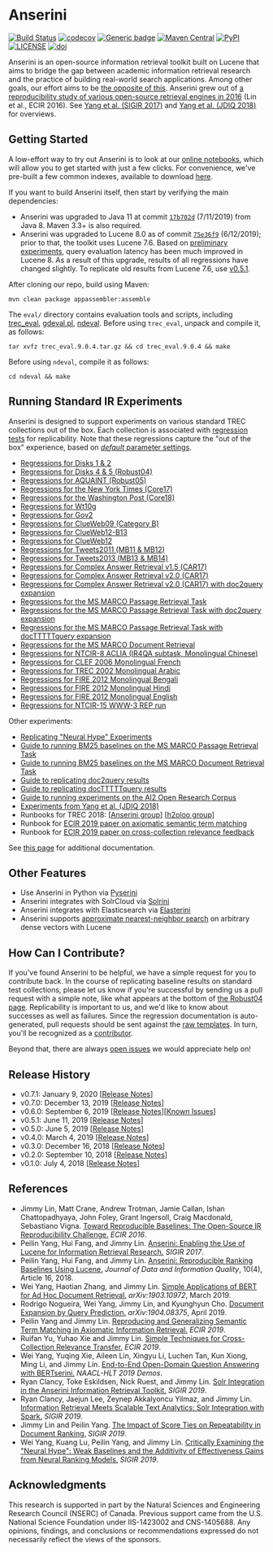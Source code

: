 Anserini
========
[![Build Status](https://travis-ci.org/castorini/anserini.svg?branch=master)](https://travis-ci.org/castorini/Anserini)
[![codecov](https://codecov.io/gh/castorini/anserini/branch/master/graph/badge.svg)](https://codecov.io/gh/castorini/anserini)
[![Generic badge](https://img.shields.io/badge/Lucene-v8.3.0-brightgreen.svg)](https://archive.apache.org/dist/lucene/java/8.3.0/)
[![Maven Central](https://img.shields.io/maven-central/v/io.anserini/anserini?color=brightgreen)](https://search.maven.org/search?q=a:anserini)
[![PyPI](https://img.shields.io/pypi/v/pyserini?color=brightgreen)](https://pypi.org/project/pyserini/)
[![LICENSE](https://img.shields.io/badge/license-Apache-blue.svg?style=flat)](https://www.apache.org/licenses/LICENSE-2.0)
[![doi](http://img.shields.io/badge/doi-10.1145%2F3239571-blue.svg?style=flat)](https://doi.org/10.1145/3239571)

Anserini is an open-source information retrieval toolkit built on Lucene that aims to bridge the gap between academic information retrieval research and the practice of building real-world search applications.
Among other goals, our effort aims to be [the opposite of this](http://phdcomics.com/comics/archive.php?comicid=1689).
Anserini grew out of [a reproducibility study of various open-source retrieval engines in 2016](https://cs.uwaterloo.ca/~jimmylin/publications/Lin_etal_ECIR2016.pdf) (Lin et al., ECIR 2016). 
See [Yang et al. (SIGIR 2017)](https://dl.acm.org/authorize?N47337) and [Yang et al. (JDIQ 2018)](https://dl.acm.org/citation.cfm?doid=3289400.3239571) for overviews.

## Getting Started

A low-effort way to try out Anserini is to look at our [online notebooks](https://github.com/castorini/anserini-notebooks), which will allow you to get started with just a few clicks.
For convenience, we've pre-built a few common indexes, available to download [here](https://git.uwaterloo.ca/jimmylin/anserini-indexes).

If you want to build Anserini itself, then start by verifying the main dependencies:

+ Anserini was upgraded to Java 11 at commit [`17b702d`](https://github.com/castorini/anserini/commit/17b702d9c3c0971e04eb8386ab83bf2fb2630714) (7/11/2019) from Java 8.
Maven 3.3+ is also required.
+ Anserini was upgraded to Lucene 8.0 as of commit [`75e36f9`](https://github.com/castorini/anserini/commit/75e36f97f7037d1ceb20fa9c91582eac5e974131) (6/12/2019); prior to that, the toolkit uses Lucene 7.6.
Based on [preliminary experiments](docs/lucene7-vs-lucene8.md), query evaluation latency has been much improved in Lucene 8.
As a result of this upgrade, results of all regressions have changed slightly.
To replicate old results from Lucene 7.6, use [v0.5.1](https://github.com/castorini/anserini/releases).

After cloning our repo, build using Maven:

```
mvn clean package appassembler:assemble
```

The `eval/` directory contains evaluation tools and scripts, including
[trec_eval](https://trec.nist.gov/trec_eval/trec_eval_latest.tar.gz),
[gdeval.pl](https://github.com/trec-web/trec-web-2014/tree/master/src/eval),
[ndeval](https://github.com/trec-web/trec-web-2014/tree/master/src/eval).
Before using `trec_eval`, unpack and compile it, as follows:

```
tar xvfz trec_eval.9.0.4.tar.gz && cd trec_eval.9.0.4 && make
```

Before using `ndeval`, compile it as follows:

```
cd ndeval && make
```

## Running Standard IR Experiments

Anserini is designed to support experiments on various standard TREC collections out of the box.
Each collection is associated with [regression tests](docs/regressions.md) for replicability.
Note that these regressions capture the "out of the box" experience, based on [_default_ parameter settings](https://github.com/castorini/Anserini/blob/master/src/main/java/io/anserini/search/SearchArgs.java).

+ [Regressions for Disks 1 &amp; 2](docs/regressions-disk12.md)
+ [Regressions for Disks 4 &amp; 5 (Robust04)](docs/regressions-robust04.md)
+ [Regressions for AQUAINT (Robust05)](docs/regressions-robust05.md)
+ [Regressions for the New York Times (Core17)](docs/regressions-core17.md)
+ [Regressions for the Washington Post (Core18)](docs/regressions-core18.md)
+ [Regressions for Wt10g](docs/regressions-wt10g.md)
+ [Regressions for Gov2](docs/regressions-gov2.md)
+ [Regressions for ClueWeb09 (Category B)](docs/regressions-cw09b.md)
+ [Regressions for ClueWeb12-B13](docs/regressions-cw12b13.md)
+ [Regressions for ClueWeb12](docs/regressions-cw12.md)
+ [Regressions for Tweets2011 (MB11 &amp; MB12)](docs/regressions-mb11.md)
+ [Regressions for Tweets2013 (MB13 &amp; MB14)](docs/regressions-mb13.md)
+ [Regressions for Complex Answer Retrieval v1.5 (CAR17)](docs/regressions-car17v1.5.md)
+ [Regressions for Complex Answer Retrieval v2.0 (CAR17)](docs/regressions-car17v2.0.md)
+ [Regressions for Complex Answer Retrieval v2.0 (CAR17) with doc2query expansion](docs/regressions-car17v2.0-doc2query.md)
+ [Regressions for the MS MARCO Passage Retrieval Task](docs/regressions-msmarco-passage.md)
+ [Regressions for the MS MARCO Passage Retrieval Task with doc2query expansion](docs/regressions-msmarco-passage-doc2query.md)
+ [Regressions for the MS MARCO Passage Retrieval Task with docTTTTTquery expansion](docs/regressions-msmarco-passage-docTTTTTquery.md)
+ [Regressions for the MS MARCO Document Retrieval](docs/regressions-msmarco-doc.md)
+ [Regressions for NTCIR-8 ACLIA (IR4QA subtask, Monolingual Chinese)](docs/regressions-ntcir8-zh.md)
+ [Regressions for CLEF 2006 Monolingual French](docs/regressions-clef06-fr.md)
+ [Regressions for TREC 2002 Monolingual Arabic](docs/regressions-trec02-ar.md)
+ [Regressions for FIRE 2012 Monolingual Bengali](docs/regressions-fire12-bn.md)
+ [Regressions for FIRE 2012 Monolingual Hindi](docs/regressions-fire12-hi.md)
+ [Regressions for FIRE 2012 Monolingual English](docs/regressions-fire12-en.md)
+ [Regressions for NTCIR-15 WWW-3 REP run](docs/regressions-ntcir15-www3.md)

Other experiments:

+ [Replicating "Neural Hype" Experiments](docs/experiments-forum2018.md)
+ [Guide to running BM25 baselines on the MS MARCO Passage Retrieval Task](docs/experiments-msmarco-passage.md)
+ [Guide to running BM25 baselines on the MS MARCO Document Retrieval Task](docs/experiments-msmarco-doc.md)
+ [Guide to replicating doc2query results](docs/experiments-doc2query.md)
+ [Guide to replicating docTTTTTquery results](docs/experiments-docTTTTTquery.md)
+ [Guide to running experiments on the AI2 Open Research Corpus](docs/experiments-openresearch.md)
+ [Experiments from Yang et al. (JDIQ 2018)](docs/experiments-jdiq2018.md)
+ Runbooks for TREC 2018: [[Anserini group](docs/runbook-trec2018-anserini.md)] [[h2oloo group](docs/runbook-trec2018-h2oloo.md)]
+ Runbook for [ECIR 2019 paper on axiomatic semantic term matching](docs/runbook-ecir2019-axiomatic.md)
+ Runbook for [ECIR 2019 paper on cross-collection relevance feedback](docs/runbook-ecir2019-ccrf.md)

See [this page](docs/additional.md) for additional documentation.

## Other Features

+ Use Anserini in Python via [Pyserini](https://github.com/castorini/pyserini)
+ Anserini integrates with SolrCloud via [Solrini](docs/solrini.md)
+ Anserini integrates with Elasticsearch via [Elasterini](docs/elastirini.md)
+ Anserini supports [approximate nearest-neighbor search](docs/approximate-nearestneighbor.md) on arbitrary dense vectors with Lucene

## How Can I Contribute?

If you've found Anserini to be helpful, we have a simple request for you to contribute back.
In the course of replicating baseline results on standard test collections, please let us know if you're successful by sending us a pull request with a simple note, like what appears at the bottom of [the Robust04 page](docs/regressions-robust04.md).
Replicability is important to us, and we'd like to know about successes as well as failures.
Since the regression documentation is auto-generated, pull requests should be sent against the [raw templates](https://github.com/castorini/anserini/tree/master/src/main/resources/docgen/templates).
In turn, you'll be recognized as a [contributor](https://github.com/castorini/anserini/graphs/contributors).

Beyond that, there are always [open issues](https://github.com/castorini/anserini/issues) we would appreciate help on!

## Release History

+ v0.7.1: January 9, 2020 [[Release Notes](docs/release-notes/release-notes-v0.7.1.md)]
+ v0.7.0: December 13, 2019 [[Release Notes](docs/release-notes/release-notes-v0.7.0.md)]
+ v0.6.0: September 6, 2019 [[Release Notes](docs/release-notes/release-notes-v0.6.0.md)][[Known Issues](docs/known-issues/known-issues-v0.6.0.md)]
+ v0.5.1: June 11, 2019 [[Release Notes](docs/release-notes/release-notes-v0.5.1.md)]
+ v0.5.0: June 5, 2019 [[Release Notes](docs/release-notes/release-notes-v0.5.0.md)]
+ v0.4.0: March 4, 2019 [[Release Notes](docs/release-notes/release-notes-v0.4.0.md)]
+ v0.3.0: December 16, 2018 [[Release Notes](docs/release-notes/release-notes-v0.3.0.md)]
+ v0.2.0: September 10, 2018 [[Release Notes](docs/release-notes/release-notes-v0.2.0.md)]
+ v0.1.0: July 4, 2018 [[Release Notes](docs/release-notes/release-notes-v0.1.0.md)]

## References

+ Jimmy Lin, Matt Crane, Andrew Trotman, Jamie Callan, Ishan Chattopadhyaya, John Foley, Grant Ingersoll, Craig Macdonald, Sebastiano Vigna. [Toward Reproducible Baselines: The Open-Source IR Reproducibility Challenge.](https://cs.uwaterloo.ca/~jimmylin/publications/Lin_etal_ECIR2016.pdf) _ECIR 2016_.
+ Peilin Yang, Hui Fang, and Jimmy Lin. [Anserini: Enabling the Use of Lucene for Information Retrieval Research.](https://dl.acm.org/authorize?N47337) _SIGIR 2017_.
+ Peilin Yang, Hui Fang, and Jimmy Lin. [Anserini: Reproducible Ranking Baselines Using Lucene.](https://dl.acm.org/citation.cfm?doid=3289400.3239571) _Journal of Data and Information Quality_, 10(4), Article 16, 2018.
+ Wei Yang, Haotian Zhang, and Jimmy Lin. [Simple Applications of BERT for Ad Hoc Document Retrieval.](https://arxiv.org/abs/1903.10972) _arXiv:1903.10972_, March 2019.
+ Rodrigo Nogueira, Wei Yang, Jimmy Lin, and Kyunghyun Cho. [Document Expansion by Query Prediction.](https://arxiv.org/abs/1904.08375) _arXiv:1904.08375_, April 2019.
+ Peilin Yang and Jimmy Lin. [Reproducing and Generalizing Semantic Term Matching in Axiomatic Information Retrieval.](https://cs.uwaterloo.ca/~jimmylin/publications/Yang_Lin_ECIR2019.pdf) _ECIR 2019_.
+ Ruifan Yu, Yuhao Xie and Jimmy Lin. [Simple Techniques for Cross-Collection Relevance Transfer.](https://cs.uwaterloo.ca/~jimmylin/publications/Yu_etal_ECIR2019.pdf) _ECIR 2019_.
+ Wei Yang, Yuqing Xie, Aileen Lin, Xingyu Li, Luchen Tan, Kun Xiong, Ming Li, and Jimmy Lin. [End-to-End Open-Domain Question Answering with BERTserini.](https://aclweb.org/anthology/papers/N/N19/N19-4013/) _NAACL-HLT 2019 Demos_.
+ Ryan Clancy, Toke Eskildsen, Nick Ruest, and Jimmy Lin. [Solr Integration in the Anserini Information Retrieval Toolkit.](https://cs.uwaterloo.ca/~jimmylin/publications/Clancy_etal_SIGIR2019a.pdf) _SIGIR 2019_.
+ Ryan Clancy, Jaejun Lee, Zeynep Akkalyoncu Yilmaz, and Jimmy Lin. [Information Retrieval Meets Scalable Text Analytics: Solr Integration with Spark.](https://cs.uwaterloo.ca/~jimmylin/publications/Clancy_etal_SIGIR2019b.pdf) _SIGIR 2019_.
+ Jimmy Lin and Peilin Yang. [The Impact of Score Ties on Repeatability in Document Ranking.](https://cs.uwaterloo.ca/~jimmylin/publications/Lin_Yang_SIGIR2019.pdf) _SIGIR 2019_.
+ Wei Yang, Kuang Lu, Peilin Yang, and Jimmy Lin. [Critically Examining the "Neural Hype": Weak Baselines and the Additivity of Effectiveness Gains from Neural Ranking Models.](https://cs.uwaterloo.ca/~jimmylin/publications/Lin_Yang_SIGIR2019.pdf) _SIGIR 2019_.

## Acknowledgments

This research is supported in part by the Natural Sciences and Engineering Research Council (NSERC) of Canada.
Previous support came from the U.S. National Science Foundation under IIS-1423002 and CNS-1405688.
Any opinions, findings, and conclusions or recommendations expressed do not necessarily reflect the views of the sponsors.
